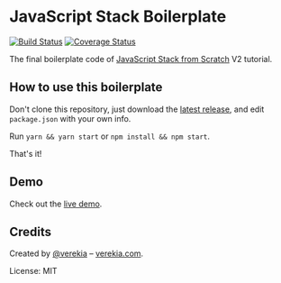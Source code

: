 # JavaScript Stack Boilerplate

[![Build Status](https://travis-ci.org/verekia/js-stack-boilerplate.svg?branch=master)](https://travis-ci.org/verekia/js-stack-boilerplate) [![Coverage Status](https://coveralls.io/repos/github/verekia/js-stack-boilerplate/badge.svg?branch=master)](https://coveralls.io/github/verekia/js-stack-boilerplate?branch=master)

The final boilerplate code of [JavaScript Stack from Scratch](https://github.com/verekia/js-stack-from-scratch) V2 tutorial.

## How to use this boilerplate

Don't clone this repository, just download the [latest release](https://github.com/verekia/js-stack-boilerplate/releases), and edit `package.json` with your own info.

Run `yarn && yarn start` or `npm install && npm start`.

That's it!

## Demo

Check out the [live demo](https://js-stack.herokuapp.com/).

## Credits

Created by [@verekia](https://twitter.com/verekia) – [verekia.com](http://verekia.com/).

License: MIT
